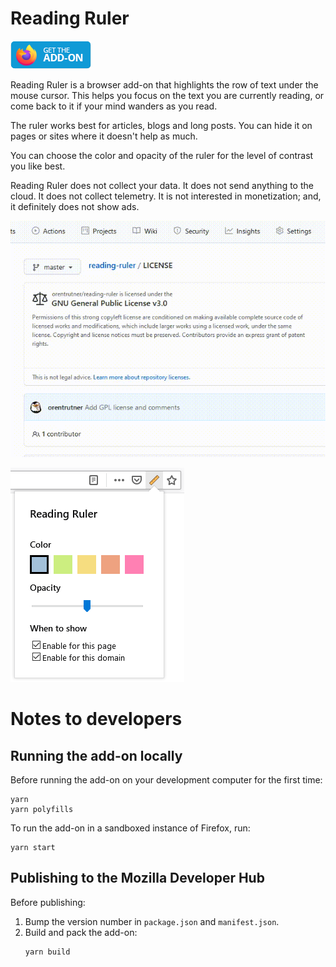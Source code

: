 # Reading Ruler
[![Get the add-on](./doc/images/get-the-addon.png)](https://addons.mozilla.org/en-US/firefox/addon/readingruler/)

Reading Ruler is a browser add-on that highlights the row of text under the mouse cursor. This helps you focus on the text you are currently reading, or come back to it if your mind wanders as you read.

The ruler works best for articles, blogs and long posts. You can hide it on pages or sites where it doesn't help as much.

You can choose the color and opacity of the ruler for the level of contrast you like best.

Reading Ruler does not collect your data. It does not send anything to the cloud. It does not collect telemetry. It is not interested in monetization; and, it definitely does not show ads.

![Ruler example](./doc/images/ruler-demo-1.gif)

![Options popup](./doc/images/options.png)

# Notes to developers
## Running the add-on locally
Before running the add-on on your development computer for the first time:
```
yarn
yarn polyfills
```

To run the add-on in a sandboxed instance of Firefox, run:
```
yarn start
```

## Publishing to the Mozilla Developer Hub
Before publishing:
1. Bump the version number in `package.json` and `manifest.json`.
2. Build and pack the add-on:
    ```
    yarn build
    ```